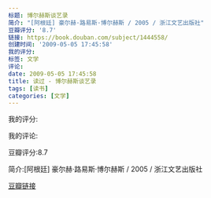 ```yaml
---
标题: 博尔赫斯谈艺录
简介: "[阿根廷] 豪尔赫·路易斯·博尔赫斯 / 2005 / 浙江文艺出版社"
豆瓣评分: '8.7'
链接: https://book.douban.com/subject/1444558/
创建时间: '2009-05-05 17:45:58'
我的评分:
标签: 文学
评论:
date: 2009-05-05 17:45:58
title: 读过 - 博尔赫斯谈艺录
tags: [读书]
categories: [文学]
---
```


我的评分:

我的评论:

豆瓣评分:8.7

简介:[阿根廷] 豪尔赫·路易斯·博尔赫斯 / 2005 / 浙江文艺出版社

[豆瓣链接](https://book.douban.com/subject/1444558/)

